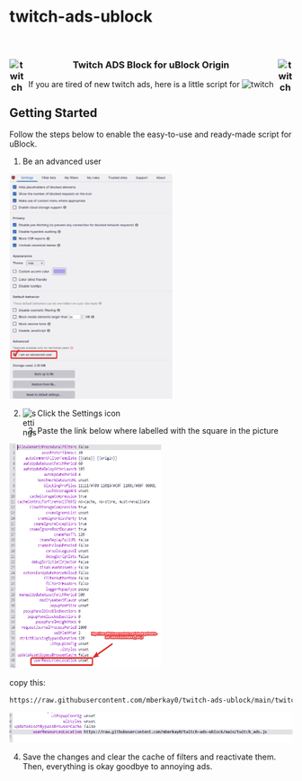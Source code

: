# twitch-ads-ublock


<br/>
<p align="center">
  
  <h3 align="center">
    <img align="left" alt="twitch" width="26px" src="https://cdn-icons-png.flaticon.com/512/2111/2111668.png"/>
      Twitch ADS Block for uBlock Origin
    <img align="right" alt="twitch" width="26px" src="https://cdn-icons-png.flaticon.com/512/2111/2111668.png"/>
  </h3>
  
  
  <p align="center">
    If you are tired of new twitch ads, here is a little script for <img alt="twitch" width="26px" src="https://upload.wikimedia.org/wikipedia/commons/thumb/0/05/UBlock_Origin.svg/1200px-UBlock_Origin.svg.png"/>
    <br/>
  </p>
</p>



<!-- SETUP -->
## Getting Started
Follow the steps below to enable the easy-to-use and ready-made script for uBlock.


1. Be an advanced user

<img src="/images/advanced.png" alt="Advanced Settings"  width="290" height="400"/>

2. Click the Settings icon <img align="left" alt="settings" width="26px" src="https://cdn-icons-png.flaticon.com/512/2881/2881036.png" />
  
3. Paste the link below where labelled with the square in the picture

<img src="/images/userResourceLoc.png" alt="Advanced Settings" width="270" height="400"/>

copy this:
```sh
https://raw.githubusercontent.com/mberkay0/twitch-ads-ublock/main/twitch_ads.js
```

<img src="/images/pasted_script.png" alt="Advanced Settings"/>

4. Save the changes and clear the cache of filters and reactivate them. Then, everything is okay goodbye to annoying ads.
 




